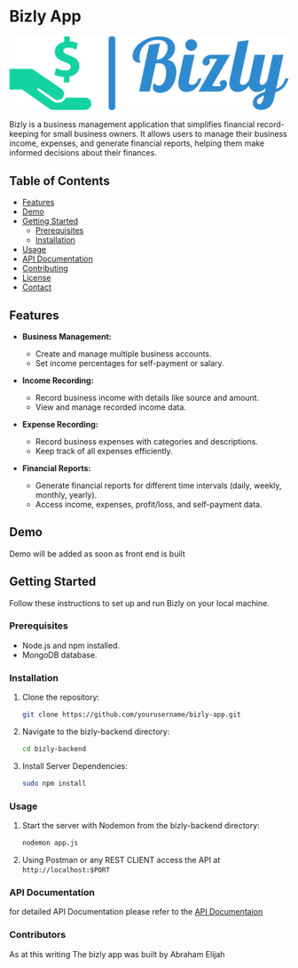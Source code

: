 # Bizly App

![Bizly App Logo](bizly-logo.png)

Bizly is a business management application that simplifies financial record-keeping for small business owners. It allows users to manage their business income, expenses, and generate financial reports, helping them make informed decisions about their finances.

## Table of Contents

- [Features](#features)
- [Demo](#demo)
- [Getting Started](#getting-started)
  - [Prerequisites](#prerequisites)
  - [Installation](#installation)
- [Usage](#usage)
- [API Documentation](#api-documentation)
- [Contributing](#contributing)
- [License](#license)
- [Contact](#contact)

## Features

- **Business Management:**
  - Create and manage multiple business accounts.
  - Set income percentages for self-payment or salary.

- **Income Recording:**
  - Record business income with details like source and amount.
  - View and manage recorded income data.

- **Expense Recording:**
  - Record business expenses with categories and descriptions.
  - Keep track of all expenses efficiently.

- **Financial Reports:**
  - Generate financial reports for different time intervals (daily, weekly, monthly, yearly).
  - Access income, expenses, profit/loss, and self-payment data.


## Demo

Demo will be added as soon as front end is built
## Getting Started

Follow these instructions to set up and run Bizly on your local machine.

### Prerequisites

- Node.js and npm installed.
- MongoDB database.

### Installation

1. Clone the repository:

   ```sh
   git clone https://github.com/yourusername/bizly-app.git

2. Navigate to the bizly-backend directory:

   ```sh
   cd bizly-backend

3. Install Server Dependencies:

   ```sh
   sudo npm install

### Usage

1. Start the server with Nodemon from the bizly-backend directory:

    ```sh
    nodemon app.js

2.  Using Postman or any REST CLIENT access the API at `http://localhost:$PORT`

### API Documentation
for detailed API Documentation please refer to the [API Documentaion](https://github.com/cgrade/Bizly/tree/main/bizly-backend#bizly-app-api-documentation)

### Contributors
As at this writing The bizly app was built by Abraham Elijah
